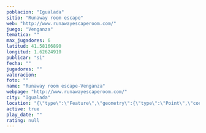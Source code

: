 ```yaml
---
poblacion: "Igualada"
sitio: "Runaway room escape"
web: "http://www.runawayescaperoom.com/"
juego: "Venganza"
tematica: ""
max_jugadores: 6
latitud: 41.58166890
longitud: 1.62624910
publicar: "si"
fecha: ""
jugadores: ""
valoracion: 
foto: ""
name: "Runaway room escape-Venganza"
webpage: "http://www.runawayescaperoom.com/"
city: "Igualada"
location: "{\"type\":\"Feature\",\"geometry\":{\"type\":\"Point\",\"coordinates\":[1.6262491,41.5816689]}}"
active: true
play_date: ""
rating: null
---
```

